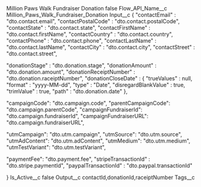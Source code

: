 <?xml version="1.0" encoding="UTF-8"?>
<CustomMetadata xmlns="http://soap.sforce.com/2006/04/metadata" xmlns:xsi="http://www.w3.org/2001/XMLSchema-instance" xmlns:xsd="http://www.w3.org/2001/XMLSchema">
    <label>Million Paws Walk Fundraiser Donation</label>
    <protected>false</protected>
    <values>
        <field>Flow_API_Name__c</field>
        <value xsi:type="xsd:string">Million_Paws_Walk_Fundraiser_Donation</value>
    </values>
    <values>
        <field>Input__c</field>
        <value xsi:type="xsd:string">{
  &quot;contactEmail&quot; : &quot;dto.contact.email&quot;,
  &quot;contactPostalCode&quot; : &quot;dto.contact.postalCode&quot;,
  &quot;contactState&quot; : &quot;dto.contact.state&quot;,
  &quot;contactFirstName&quot; : &quot;dto.contact.firstName&quot;,
  &quot;contactCountry&quot; : &quot;dto.contact.country&quot;,
  &quot;contactPhone&quot; : &quot;dto.contact.phone&quot;,
  &quot;contactLastName&quot; : &quot;dto.contact.lastName&quot;,
  &quot;contactCity&quot; : &quot;dto.contact.city&quot;,
  &quot;contactStreet&quot; : &quot;dto.contact.street&quot;,


  &quot;donationStage&quot; : &quot;dto.donation.stage&quot;,
  &quot;donationAmount&quot; : &quot;dto.donation.amount&quot;,
  &quot;donationReceiptNumber&quot; : &quot;dto.donation.raceiptNumber&quot;,
  &quot;donationCloseDate&quot; : {
    &quot;trueValues&quot; : null,
    &quot;format&quot; : &quot;yyyy-MM-dd&quot;,
    &quot;type&quot; : &quot;Date&quot;,
    &quot;disregardBlankValue&quot; : true,
    &quot;trimValue&quot; : true,
    &quot;path&quot; : &quot;dto.donation.date&quot;
  },
  




&quot;campaignCode&quot;: &quot;dto.campaign.code&quot;,
&quot;parentCampaignCode&quot;: &quot;dto.campaign.parentCode&quot;,
&quot;campaignFundraiserId&quot;: &quot;dto.campaign.fundraiserId&quot;,
&quot;campaignFundraiserURL&quot;: &quot;dto.campaign.fundraiserURL&quot;,

&quot;utmCampaign&quot;: &quot;dto.utm.campaign&quot;,
&quot;utmSource&quot;: &quot;dto.utm.source&quot;,
&quot;utmAdContent&quot;: &quot;dto.utm.adContent&quot;,
&quot;utmMedium&quot;: &quot;dto.utm.medium&quot;,
&quot;utmTestVariant&quot;: &quot;dto.utm.testVariant&quot;,

  &quot;paymentFee&quot;: &quot;dto.payment.fee&quot;,
  &quot;stripeTransactionId&quot; : &quot;dto.stripe.paymentId&quot;,
  &quot;paypalTransactionId&quot; : &quot;dto.paypal.transactionId&quot;
   
}</value>
    </values>
    <values>
        <field>Is_Active__c</field>
        <value xsi:type="xsd:boolean">false</value>
    </values>
    <values>
        <field>Output__c</field>
        <value xsi:type="xsd:string">contactId,donationId,raceiptNumber</value>
    </values>
    <values>
        <field>Tags__c</field>
        <value xsi:nil="true"/>
    </values>
</CustomMetadata>
